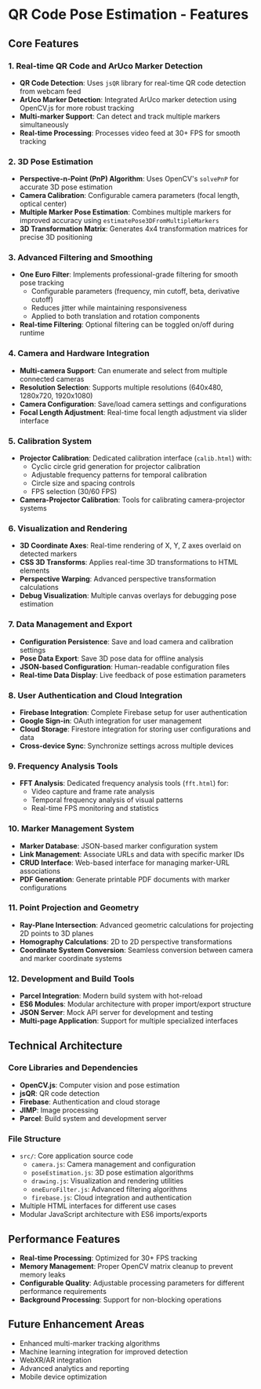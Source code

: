 # QR Code Pose Estimation - Features

## Core Features

### 1. Real-time QR Code and ArUco Marker Detection
- **QR Code Detection**: Uses `jsQR` library for real-time QR code detection from webcam feed
- **ArUco Marker Detection**: Integrated ArUco marker detection using OpenCV.js for more robust tracking
- **Multi-marker Support**: Can detect and track multiple markers simultaneously
- **Real-time Processing**: Processes video feed at 30+ FPS for smooth tracking

### 2. 3D Pose Estimation
- **Perspective-n-Point (PnP) Algorithm**: Uses OpenCV's `solvePnP` for accurate 3D pose estimation
- **Camera Calibration**: Configurable camera parameters (focal length, optical center)
- **Multiple Marker Pose Estimation**: Combines multiple markers for improved accuracy using `estimatePose3DFromMultipleMarkers`
- **3D Transformation Matrix**: Generates 4x4 transformation matrices for precise 3D positioning

### 3. Advanced Filtering and Smoothing
- **One Euro Filter**: Implements professional-grade filtering for smooth pose tracking
  - Configurable parameters (frequency, min cutoff, beta, derivative cutoff)
  - Reduces jitter while maintaining responsiveness
  - Applied to both translation and rotation components
- **Real-time Filtering**: Optional filtering can be toggled on/off during runtime

### 4. Camera and Hardware Integration
- **Multi-camera Support**: Can enumerate and select from multiple connected cameras
- **Resolution Selection**: Supports multiple resolutions (640x480, 1280x720, 1920x1080)
- **Camera Configuration**: Save/load camera settings and configurations
- **Focal Length Adjustment**: Real-time focal length adjustment via slider interface

### 5. Calibration System
- **Projector Calibration**: Dedicated calibration interface (`calib.html`) with:
  - Cyclic circle grid generation for projector calibration
  - Adjustable frequency patterns for temporal calibration
  - Circle size and spacing controls
  - FPS selection (30/60 FPS)
- **Camera-Projector Calibration**: Tools for calibrating camera-projector systems

### 6. Visualization and Rendering
- **3D Coordinate Axes**: Real-time rendering of X, Y, Z axes overlaid on detected markers
- **CSS 3D Transforms**: Applies real-time 3D transformations to HTML elements
- **Perspective Warping**: Advanced perspective transformation calculations
- **Debug Visualization**: Multiple canvas overlays for debugging pose estimation

### 7. Data Management and Export
- **Configuration Persistence**: Save and load camera and calibration settings
- **Pose Data Export**: Save 3D pose data for offline analysis
- **JSON-based Configuration**: Human-readable configuration files
- **Real-time Data Display**: Live feedback of pose estimation parameters

### 8. User Authentication and Cloud Integration
- **Firebase Integration**: Complete Firebase setup for user authentication
- **Google Sign-in**: OAuth integration for user management
- **Cloud Storage**: Firestore integration for storing user configurations and data
- **Cross-device Sync**: Synchronize settings across multiple devices

### 9. Frequency Analysis Tools
- **FFT Analysis**: Dedicated frequency analysis tools (`fft.html`) for:
  - Video capture and frame rate analysis
  - Temporal frequency analysis of visual patterns
  - Real-time FPS monitoring and statistics

### 10. Marker Management System
- **Marker Database**: JSON-based marker configuration system
- **Link Management**: Associate URLs and data with specific marker IDs
- **CRUD Interface**: Web-based interface for managing marker-URL associations
- **PDF Generation**: Generate printable PDF documents with marker configurations

### 11. Point Projection and Geometry
- **Ray-Plane Intersection**: Advanced geometric calculations for projecting 2D points to 3D planes
- **Homography Calculations**: 2D to 2D perspective transformations
- **Coordinate System Conversion**: Seamless conversion between camera and marker coordinate systems

### 12. Development and Build Tools
- **Parcel Integration**: Modern build system with hot-reload
- **ES6 Modules**: Modular architecture with proper import/export structure
- **JSON Server**: Mock API server for development and testing
- **Multi-page Application**: Support for multiple specialized interfaces

## Technical Architecture

### Core Libraries and Dependencies
- **OpenCV.js**: Computer vision and pose estimation
- **jsQR**: QR code detection
- **Firebase**: Authentication and cloud storage
- **JIMP**: Image processing
- **Parcel**: Build system and development server

### File Structure
- `src/`: Core application source code
  - `camera.js`: Camera management and configuration
  - `poseEstimation.js`: 3D pose estimation algorithms
  - `drawing.js`: Visualization and rendering utilities
  - `oneEuroFilter.js`: Advanced filtering algorithms
  - `firebase.js`: Cloud integration and authentication
- Multiple HTML interfaces for different use cases
- Modular JavaScript architecture with ES6 imports/exports

## Performance Features
- **Real-time Processing**: Optimized for 30+ FPS tracking
- **Memory Management**: Proper OpenCV matrix cleanup to prevent memory leaks
- **Configurable Quality**: Adjustable processing parameters for different performance requirements
- **Background Processing**: Support for non-blocking operations

## Future Enhancement Areas
- Enhanced multi-marker tracking algorithms
- Machine learning integration for improved detection
- WebXR/AR integration
- Advanced analytics and reporting
- Mobile device optimization
